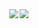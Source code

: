 <a href="https://github.com/anuraghazra/github-readme-stats">
  <img align="left" src="https://github-readme-stats.vercel.app/api?username=IndigoCarmine&count_private=true&show_icons=true" />
</a>
<a href="https://github.com/anuraghazra/github-readme-stats">
  <img align="left" src="https://github-readme-stats.vercel.app/api/top-langs/?username=IndigoCarmine&hide=cmake" />
</a>

